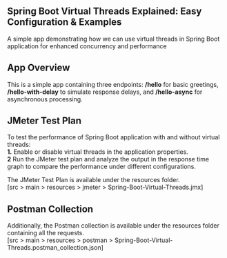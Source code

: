 ## Spring Boot Virtual Threads Explained: Easy Configuration & Examples

A simple app demonstrating how we can use virtual threads in Spring Boot application for enhanced concurrency and
performance

## App Overview

This is a simple app containing three endpoints: **/hello** for basic greetings, **/hello-with-delay** to simulate
response delays, and **/hello-async** for asynchronous processing.

## JMeter Test Plan

To test the performance of Spring Boot application with and without virtual threads:
<br/>**1.** Enable or disable virtual threads in the application properties.
<br/>**2** Run the JMeter test plan and analyze the output in the response time graph to compare the performance under
different configurations.

The JMeter Test Plan is available under the resources folder.
<br/>[src > main > resources > jmeter > Spring-Boot-Virtual-Threads.jmx]

## Postman Collection

Additionally, the Postman collection is available under the resources folder containing all the requests.
<br/>[src > main > resources > postman > Spring-Boot-Virtual-Threads.postman_collection.json]

